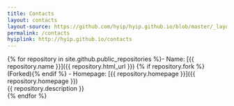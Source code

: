 ```yaml
---
title: Contacts
layout: contacts
layout-source: https://github.com/hyip/hyip.github.io/blob/master/_layouts/contacts.html
permalink: /contacts
hyiplink: http://hyip.github.io/contacts
---
```

{% for repository in site.github.public_repositories %}- Name: [{{ repository.name }}]({{ repository.html_url }}) {% if repository.fork %} (Forked){% endif %} - Homepage: [{{ repository.homepage }}]({{ repository.homepage }})<br>{{ repository.description }}  
{% endfor %}					
